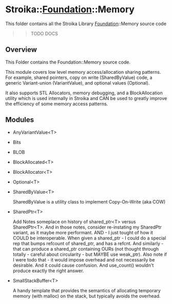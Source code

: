 # Stroika::[Foundation](../ReadMe.md)::Memory

This folder contains all the Stroika Library [Foundation](../ReadMe.md)::Memory source code

> > TODO DOCS

## Overview

This Folder contains the Foundation::Memory source code.

This module covers low level memory access/allocation sharing patterns. For example, shared pointers,
copy on write (SharedByValue) code, a generic Variant-union (VariantValue), and optional values (Optional<T>).

It also supports STL Allocators, memory debugging, and a BlockAllocation utility which is used internally
in Stroika and CAN be used to greatly improve the efficiency of some memory access patterns.

## Modules

- AnyVariantValue&lt;T&gt;

- Bits

- BLOB

- BlockAllocated&lt;T&gt;
- BlockAllocator&lt;T&gt;

- Optional&lt;T&gt;

- SharedByValue&lt;T&gt;

  SharedByValue is a utility class to implement Copy-On-Write (aka COW)

- SharedPtr&lt;T&gt;

  Add Notes someplace on history of shared_ptr&lt;T&gt; versus SharedPtr&lt;T&gt;. And in those notes, consider re-instating
  my SharedPtr variant, as it maybe more performant. AND - I just tought of how it COULD be interoperable.
  When given a shared_ptr<T> - I could do a special rep that bumps refcount of shared_ptr, and has a refcnt.
  And similarly - that can produce a shared_ptr containing OURs (not thought through totally - careful about
  circularity - but MAYBE use weak_ptr). Also note if I were todo that - it would impose overhead and
  not necessarily be desirable. And it could cause confusion. And use_count() wouldn't produce exactly the right
  answer.

- SmallStackBuffer&lt;T&gt;

  A handy template that provides the semantics of allocating temporary memory (with malloc)
  on the stack, but typically avoids the overhead.
